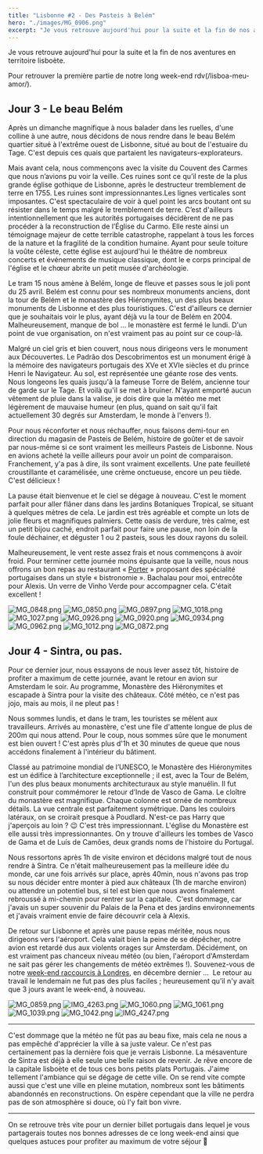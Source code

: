 ```yaml
---
title: "Lisbonne #2 - Des Pasteis à Belém"
hero: "./images/MG_0906.png"
excerpt: "Je vous retrouve aujourd'hui pour la suite et la fin de nos aventures en territoire lisboète. Pour retrouver la première partie de notre long week-end rdv ici. Jour 3 - Le beau Belém Après un dimanche magnifique à nous balader dans les ruelles, d'une colline à une autre, nous décidons de nous rendre dans le"
---
```

Je vous retrouve aujourd'hui pour la suite et la fin de nos aventures en territoire lisboète.

Pour retrouver la première partie de notre long week-end rdv(/lisboa-meu-amor/).

## Jour 3 - Le beau Belém

Après un dimanche magnifique à nous balader dans les ruelles, d'une colline à une autre, nous décidons de nous rendre dans le beau Belém quartier situé à l'extrême ouest de Lisbonne, situé au bout de l'estuaire du Tage. C'est depuis ces quais que partaient les navigateurs-explorateurs.

Mais avant cela, nous commençons avec la visite du Couvent des Carmes que nous n’avions pu voir la veille. Ces ruines sont ce qu’il reste de la plus grande église gothique de Lisbonne, après le destructeur tremblement de terre en 1755. Les ruines sont impressionnantes.Les lignes verticales sont imposantes. C'est spectaculaire de voir à quel point les arcs boutant ont su résister dans le temps malgré le tremblement de terre. C’est d'ailleurs intentionnellement que les autorités portugaises décidèrent de ne pas procéder à la reconstruction de l’Église du Carmo. Elle reste ainsi un témoignage majeur de cette terrible catastrophe, rappelant à tous les forces de la nature et la fragilité de la condition humaine. Ayant pour seule toiture la voûte céleste, cette église est aujourd'hui le théâtre de nombreux concerts et événements de musique classique, dont le e corps principal de l'église et le chœur abrite un petit musée d'archéologie.

Le tram 15 nous amène à Belém, longe de fleuve et passes sous le joli pont du 25 avril. Belém est connu pour ses nombreux monuments anciens, dont la tour de Belém et le monastère des Hiéronymites, un des plus beaux monuments de Lisbonne et des plus touristiques. C'est d'ailleurs ce dernier que je souhaitais voir le plus, ayant déjà vu la tour de Belém en 2004. Malheureusement, manque de bol ... le monastère est fermé le lundi. D'un point de vue organisation, on n'est vraiment pas au point sur ce coup-là.

Malgré un ciel gris et bien couvert, nous nous dirigeons vers le monument aux Découvertes. Le Padrão dos Descobrimentos est un monument érigé à la mémoire des navigateurs portugais des XVe et XVIe siècles et du prince Henri le Navigateur. Au sol, est représentée une géante rose des vents. Nous longeons les quais jusqu'à la fameuse Torre de Belém, ancienne tour de garde sur le Tage. Et voilà qu'il se met à bruiner. N'ayant emporté aucun vêtement de pluie dans la valise, je dois dire que la météo me met légèrement de mauvaise humeur (en plus, quand on sait qu'il fait actuellement 30 degrés sur Amsterdam, le monde à l'envers !).

Pour nous réconforter et nous réchauffer, nous faisons demi-tour en direction du magasin de Pasteis de Belém, histoire de goûter et de savoir par nous-même si ce sont vraiment les meilleurs Pasteis de Lisbonne. Nous en avions acheté la veille ailleurs pour avoir un point de comparaison. Franchement, y'a pas à dire, ils sont vraiment excellents. Une pate feuilleté croustillante et caramélisée, une crème onctueuse, encore un peu tiède. C'est délicieux !

La pause était bienvenue et le ciel se dégage à nouveau. C'est le moment parfait pour aller flâner dans dans les jardins Botaniques Tropical, se situant à quelques mètres de cela. Le jardin est très agréable et compte un lots de jolie fleurs et magnifiques palmiers. Cette oasis de verdure, très calme, est un petit bijou caché, endroit parfait pour faire une pause, non loin de la foule déchainer, et déguster 1 ou 2 pasteis, sous les doux rayons du soleil.

Malheureusement, le vent reste assez frais et nous commençons à avoir froid. Pour terminer cette journée moins épuisante que la veille, nous nous offrons un bon repas au restaurant « [Porter](http://www.corposantohotel.com/restaurante-bar) » proposant des spécialité portugaises dans un style « bistronomie ». Bachalau pour moi, entrecôte pour Alexis. Un verre de Vinho Verde pour accompagner cela. C'était excellent !

<div class="gallery">
<img alt="MG_0848.png" src="./images/MG_0848.png">
<img alt="MG_0850.png" src="./images/MG_0850.png">
<img alt="MG_0897.png" src="./images/MG_0897.png">
<img alt="MG_1018.png" src="./images/MG_1018.png">
<img alt="MG_1027.png" src="./images/MG_1027.png">
<img alt="MG_0926.png" src="./images/MG_0926.png">
<img alt="MG_0920.png" src="./images/MG_0920.png">
<img alt="MG_0934.png" src="./images/MG_0934.png">
<img alt="MG_0962.png" src="./images/MG_0962.png">
<img alt="MG_1012.png" src="./images/MG_1012.png">
<img alt="MG_0872.png" src="./images/MG_0872.png">
</div>

## Jour 4 - Sintra, ou pas.

Pour ce dernier jour, nous essayons de nous lever assez tôt, histoire de profiter a maximum de cette journée, avant le retour en avion sur Amsterdam le soir. Au programme, Monastère des Hiéronymites et escapade à Sintra pour la visite des châteaux. Côté météo, ce n'est pas jojo, mais au mois, il ne pleut pas !

Nous sommes lundis, et dans le tram, les touristes se mêlent aux travailleurs. Arrivés au monastère, c'est une file d'attente longue de plus de 200m qui nous attend. Pour le coup, nous sommes sûre que le monument est bien ouvert ! C'est après plus d'1h et 30 minutes de queue que nous accédons finalement à l'intérieur du bâtiment.

Classé au patrimoine mondial de l’UNESCO, le Monastère des Hiéronymites est un édifice à l’architecture exceptionnelle ; il est, avec la Tour de Belém, l'un des plus beaux monuments architecturaux au style manuélin. Il fut construit pour commémorer le retour d’Inde de Vasco de Gama. Le cloître du monastère est magnifique. Chaque colonne est ornée de nombreux détails. La vue centrale est parfaitement symétrique. Dans les couloirs latéraux, on se croirait presque à Poudlard. N'est-ce pas Harry que j'aperçois au loin ? 😉 C'est très impressionnant. L'église du Monastère est elle aussi très impressionnantes. On y trouve d'ailleurs les tombes de Vasco de Gama et de Luís de Camões, deux grands noms de l'histoire du Portugal.

Nous ressortons après 1h de visite environ et décidons malgré tout de nous rendre à Sintra. Ce n'était malheureusement pas la meilleure idée du monde, car une fois arrivés sur place, après 40min, nous n'avons pas trop su nous décider entre monter à pied aux châteaux (1h de marche environ) ou attendre un potentiel bus, si tel est bien que nous avons finalement rebroussé à mi-chemin pour rentrer sur la capitale.  C'est dommage, car j'avais un super souvenir du Palais de la Pena et des jardins environnements et j'avais vraiment envie de faire découvrir cela à Alexis.

De retour sur Lisbonne et après une pause repas méritée, nous nous dirigeons vers l'aéroport. Cela valait bien la peine de se dépêcher, notre avion est retardé dus aux violents orages sur Amsterdam. Décidément, on est vraiment pas chanceux niveau météo (ou bien, l'aéroport d'Amsterdam ne sait pas gérer les changements de météo extrêmes !). Souvenez-vous de notre [week-end raccourcis à Londres](/londres/), en décembre dernier ...  Le retour au travail le lendemain ne fut pas des plus faciles ; heureusement qu’il n'y avait que 3 jours avant le week-end, à nouveau.

<div class="gallery">
<img alt="MG_0859.png" src="./images/MG_0859.png">
<img alt="IMG_4263.png" src="./images/IMG_4263.png">
<img alt="MG_1060.png" src="./images/MG_1060.png">
<img alt="MG_1061.png" src="./images/MG_1061.png">
<img alt="MG_1039.png" src="./images/MG_1039.png">
<img alt="MG_1042.png" src="./images/MG_1042.png">
<img alt="IMG_4247.png" src="./images/IMG_4247.png">
</div>

---

C'est dommage que la météo ne fût pas au beau fixe, mais cela ne nous a pas empêché d'apprécier la ville à sa juste valeur. Ce n'est pas certainement pas la dernière fois que je verrais Lisbonne. La mésaventure de Sintra est déjà à elle seule une belle raison de revenir. Je rêve encore de la capitale lisboète et de tous ces bons petits plats Portugais. J'aime tellement l'ambiance qui se dégage de cette ville. On se rend vite compte aussi que c'est une ville en pleine mutation, nombreux sont les bâtiments abandonnés en reconstructions. On espère cependant que la ville ne perdra pas de son atmosphère si douce, où l'y fait bon vivre.

---

On se retrouve très vite pour un dernier billet portugais dans lequel je vous partagerais toutes nos bonnes adresses de ce long week-end ainsi que quelques astuces pour profiter au maximum de votre séjour 🙂
